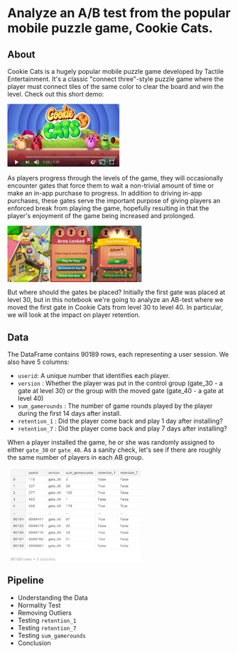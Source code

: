 # Analyze an A/B test from the popular mobile puzzle game, Cookie Cats.

## About

Cookie Cats is a hugely popular mobile puzzle game developed by Tactile Entertainment. It's a classic "connect three"-style puzzle game where the player must connect tiles of the same color to clear the board and win the level. Check out this short demo:

<a href="https://www.youtube.com/watch?v=GaP5f0jVTWE&ab_channel=TactileGames">
    <img alt="video" src="img/cookie_cats_video.jpeg"
    width=50% height=50%>
</a>

As players progress through the levels of the game, they will occasionally encounter gates that force them to wait a non-trivial amount of time or make an in-app purchase to progress. In addition to driving in-app purchases, these gates serve the important purpose of giving players an enforced break from playing the game, hopefully resulting in that the player's enjoyment of the game being increased and prolonged.

<img src="img/cc_gates.png" width=60% height=60% align=center>


But where should the gates be placed? Initially the first gate was placed at level 30, but in this notebook we're going to analyze an AB-test where we moved the first gate in Cookie Cats from level 30 to level 40. In particular, we will look at the impact on player retention.

## Data
The DataFrame contains 90189 rows, each representing a user session.
We also have 5 columns:

* `userid`:  A unique number that identifies each player.
* `version` : Whether the player was put in the control group (gate_30 - a gate at level 30) or the group with the moved gate (gate_40 - a gate at level 40)
* `sum_gamerounds` : The number of game rounds played by the player during the first 14 days after install.
* `retention_1` : Did the player come back and play 1 day after installing?
* `retention_7` : Did the player come back and play 7 days after installing?

When a player installed the game, he or she was randomly assigned to either `gate_30` or `gate_40`. As a sanity check, let's see if there are roughly the same number of players in each AB group.

<img src="img/df.png" width=60% height=60% align=center>



## Pipeline
* Understanding the Data
* Normality Test
* Removing Outliers
* Testing `retention_1`
* Testing `retention_7`
* Testing `sum_gamerounds`
* Conclusion
